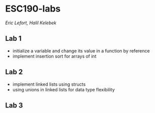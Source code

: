 # ESC190-labs
_Eric Lefort, Halil Kelebek_

## Lab 1
* initialize a variable and change its value in a function by reference
* implement insertion sort for arrays of int

## Lab 2
* implement linked lists using structs
* using unions in linked lists for data type flexibility

## Lab 3

